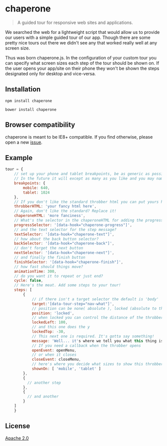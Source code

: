 # chaperone

> A guided tour for responsive web sites and applications.

We searched the web for a lightweight script that would allow us to provide our users with a simple guided tour of our app. Though there are some pretty nice tours out there we didn't see any that worked really well at any screen size.

Thus was born chaperone.js. In the configuration of your custom tour you can specify what screen sizes each step of the tour should be shown on. If the user opens your app/site on their phone they won't be shown the steps designated only for desktop and vice-versa.

## Installation

```
npm install chaperone
```

```
bower install chaperone
```

## Browser compatibility

chaperone is meant to be IE8+ compatible. If you find otherwise, please open a new [issue](https://github.com/datuhealth/chaperone/issues/new).

## Example

```javascript
tour = {
    // set up your phone and tablet breakpoints, be as generic as possible.
    // In the future it will except as many as you like and you may name them.. but for now.. just these two wil have to do
    breakpoints: {
        mobile: 640,
        tablet: 1024
    },
    // If you don't like the standard throbber html you can put yours here
    throbberHTML: 'your fancy html here',
    // Again, don't like the standard? Replace it!
    chaperoneHTML: 'more fanciness',
    // What's the selector in the chaperoneHTML for adding the progress? ( 2 of 5 )
    progressSelector: '[data-hook="chaperone-progress"]',
    // and the text selector for the step message?
    textSelector: '[data-hook="chaperone-text"]',
    // how about the back button selector?
    backSelector: '[data-hook="chaperone-back"]',
    // don't forget the next button
    nextSelector: '[data-hook="chaperone-next"]',
    // and finally the finish button
    finishSelector: '[data-hook="chaperone-finish"]',
    // how fast should things move?
    animationTime: 300,
    // do you want it to repeat or just end?
    cycle: false,
    // Here's the meat. Add some steps to your tour!
    steps: [
        {
            // if there isn't a target selector the default is 'body'
            target:'[data-tour-step="nav-what"]',
            // position can be none( absolute ), locked (absolute to the container of the target) or fixed (fixed to the window)
            position: 'locked',
            // when locked you can control the distance of the throbber from the target. This one controls the x axis.
            lockedLeft: 100,
            // and this one does the y
            lockedTop: -30,
            // This next one is required. It's gotta say something!
            message: 'Well... it's where we tell you what this thing is.',
            // If you need a callback when the throbber opens
            openEvent: openMenu,
            // or when it closes
            closeEvent: closeMenu,
            // here's where you decide what sizes to show this throbber on. It defaults to all of them
            shownOn: [ 'mobile', 'tablet' ]
        },
        {
          // another step
        },
        {
          // and another
        }
    ]
    }
```

## License

[Apache 2.0](LICENSE.md)
